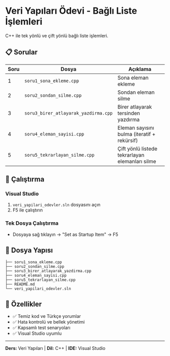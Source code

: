 # Veri Yapıları Ödevi - Bağlı Liste İşlemleri

C++ ile tek yönlü ve çift yönlü bağlı liste işlemleri.

## 📋 Sorular

| Soru | Dosya | Açıklama |
|------|--------|----------|
| 1 | `soru1_sona_ekleme.cpp` | Sona eleman ekleme |
| 2 | `soru2_sondan_silme.cpp` | Sondan eleman silme |
| 3 | `soru3_birer_atlayarak_yazdirma.cpp` | Birer atlayarak tersinden yazdırma |
| 4 | `soru4_eleman_sayisi.cpp` | Eleman sayısını bulma (iteratif + rekürsif) |
| 5 | `soru5_tekrarlayan_silme.cpp` | Çift yönlü listede tekrarlayan elemanları silme |

## 🚀 Çalıştırma

### Visual Studio
1. `veri_yapilari_odevler.sln` dosyasını açın
2. F5 ile çalıştırın

### Tek Dosya Çalıştırma
- Dosyaya sağ tıklayın → "Set as Startup Item" → F5

## 📁 Dosya Yapısı
```
├── soru1_sona_ekleme.cpp
├── soru2_sondan_silme.cpp  
├── soru3_birer_atlayarak_yazdirma.cpp
├── soru4_eleman_sayisi.cpp
├── soru5_tekrarlayan_silme.cpp
├── README.md
└── veri_yapilari_odevler.sln
```

## 🔧 Özellikler
- ✅ Temiz kod ve Türkçe yorumlar
- ✅ Hata kontrolü ve bellek yönetimi
- ✅ Kapsamlı test senaryoları
- ✅ Visual Studio uyumlu

---
**Ders:** Veri Yapıları | **Dil:** C++ | **IDE:** Visual Studio
